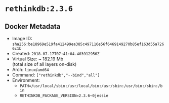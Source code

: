 # `rethinkdb:2.3.6`

## Docker Metadata

- Image ID: `sha256:be18969e519fa412499ea385c497116e56f6469149270b85ef163d55a7266c1b`
- Created: `2018-07-17T07:41:04.403912956Z`
- Virtual Size: ~ 182.19 Mb  
  (total size of all layers on-disk)
- Arch: `linux`/`amd64`
- Command: `["rethinkdb","--bind","all"]`
- Environment:
  - `PATH=/usr/local/sbin:/usr/local/bin:/usr/sbin:/usr/bin:/sbin:/bin`
  - `RETHINKDB_PACKAGE_VERSION=2.3.6~0jessie`
